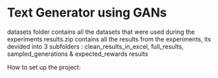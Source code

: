 # Text Generator using GANs

datasets folder contains all the datasets that were used during the experiments
results.zip contains all the results from the experiments, its devided into 3 subfolders : clean_results_in_excel, full_results, sampled_generations & expected_rewards results

How to set up the project:
